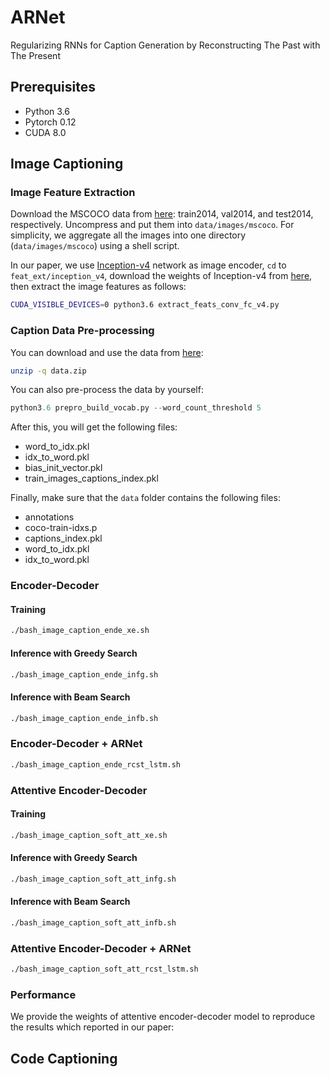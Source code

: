 # ARNet
Regularizing RNNs for Caption Generation by Reconstructing The Past with The Present

## Prerequisites
 - Python 3.6
 - Pytorch 0.12
 - CUDA 8.0

## Image Captioning

### Image Feature Extraction
Download the MSCOCO data from [here](http://cocodataset.org/): train2014, val2014, and test2014, respectively. Uncompress and put them into `data/images/mscoco`. For simplicity, we aggregate all the images into one directory (`data/images/mscoco`) using a shell script.

In our paper, we use [Inception-v4](https://github.com/tensorflow/models/blob/master/research/slim/nets/inception_v4.py) network as image encoder, `cd` to `feat_ext/inception_v4`, download the weights of Inception-v4 from [here](http://download.tensorflow.org/models/inception_v4_2016_09_09.tar.gz), then extract the image features as follows:
```bash
CUDA_VISIBLE_DEVICES=0 python3.6 extract_feats_conv_fc_v4.py
```

### Caption Data Pre-processing
You can download and use the data from [here](https://drive.google.com/open?id=1MxKySRCnXN2Q0bBg5Asi_mjJPpNwhtC5):
```bash
unzip -q data.zip
```

You can also pre-process the data by yourself: 
```python
python3.6 prepro_build_vocab.py --word_count_threshold 5
```

After this, you will get the following files:
 - word_to_idx.pkl
 - idx_to_word.pkl
 - bias_init_vector.pkl
 - train_images_captions_index.pkl

Finally, make sure that the `data` folder contains the following files:
 - annotations
 - coco-train-idxs.p
 - captions_index.pkl
 - word_to_idx.pkl
 - idx_to_word.pkl


### Encoder-Decoder

#### Training
```bash
./bash_image_caption_ende_xe.sh
```

#### Inference with Greedy Search
```bash
./bash_image_caption_ende_infg.sh
```

#### Inference with Beam Search
```bash
./bash_image_caption_ende_infb.sh
```


###  Encoder-Decoder + ARNet
```bash
./bash_image_caption_ende_rcst_lstm.sh
```


### Attentive Encoder-Decoder

#### Training
```bash
./bash_image_caption_soft_att_xe.sh
```

#### Inference with Greedy Search
```bash
./bash_image_caption_soft_att_infg.sh
```

#### Inference with Beam Search
```bash
./bash_image_caption_soft_att_infb.sh
```


### Attentive Encoder-Decoder + ARNet
```bash
./bash_image_caption_soft_att_rcst_lstm.sh
```

### Performance
We provide the weights of attentive encoder-decoder model to reproduce the results which reported in our paper:




## Code Captioning


